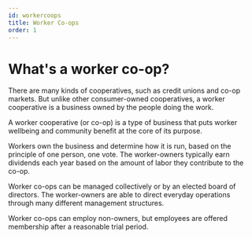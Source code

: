 ```yaml
---
id: workercoops
title: Worker Co-ops
order: 1
---
```


# What's a worker co-op?

There are many kinds of cooperatives, such as credit unions and co-op markets. But unlike other consumer-owned cooperatives, a worker cooperative is a business owned by the people doing the work.

A worker cooperative (or co-op) is a type of business that puts worker wellbeing and community benefit at the core of its purpose.

Workers own the business and determine how it is run, based on the principle of one person, one vote. The worker-owners typically earn dividends each year based on the amount of labor they contribute to the co-op.

Worker co-ops can be managed collectively or by an elected board of directors. The worker-owners are able to direct everyday operations through many different management structures.

Worker co-ops can employ non-owners, but employees are offered membership after a reasonable trial period.